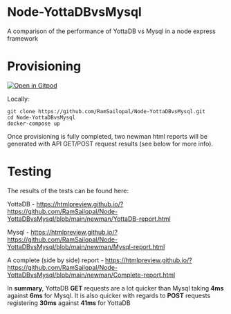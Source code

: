 # Node-YottaDBvsMysql

A comparison of the performance of YottaDB vs Mysql in a node express framework

# Provisioning


[![Open in Gitpod](https://gitpod.io/button/open-in-gitpod.svg)](https://gitpod.io/#https://github.com/RamSailopal/Node-YottaDBvsMysql)

Locally:

    git clone https://github.com/RamSailopal/Node-YottaDBvsMysql.git
    cd Node-YottaDBvsMysql
    docker-compose up
    
Once provisioning is fully completed, two newman html reports will be generated with API GET/POST request results (see below for more info).
    
# Testing

The results of the tests can be found here:

YottaDB - https://htmlpreview.github.io/?https://github.com/RamSailopal/Node-YottaDBvsMysql/blob/main/newman/YottaDB-report.html

Mysql - https://htmlpreview.github.io/?https://github.com/RamSailopal/Node-YottaDBvsMysql/blob/main/newman/Mysql-report.html

A complete (side by side) report - https://htmlpreview.github.io/?https://github.com/RamSailopal/Node-YottaDBvsMysql/blob/main/newman/Complete-report.html

In **summary**, YottaDB **GET** requests are a lot quicker than Mysql taking **4ms** against **6ms** for Mysql. It is also quicker with regards to **POST** requests registering **30ms** against **41ms** for YottaDB

